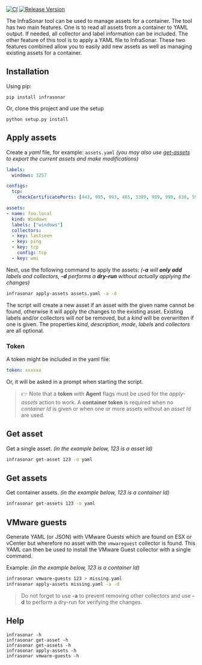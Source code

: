 [![CI](https://github.com/infrasonar/toolkit/workflows/CI/badge.svg)](https://github.com/infrasonar/toolkit/actions)
[![Release Version](https://img.shields.io/github/release/infrasonar/toolkit)](https://github.com/infrasonar/toolkit/releases)

The InfraSonar tool can be used to manage assets for a container. The tool has two main features. One is to read all assets from a container to YAML output. If needed, all collector and label information can be included.
The other feature of this tool is to apply a YAML file to InfraSonar. These two features combined allow you to easily add new assets as well as managing existing assets for a container.

## Installation

Using pip:

```shell
pip install infrasonar
```

Or, clone this project and use the setup

```shell
python setup.py install
```

## Apply assets

Create a _yaml_ file, for example: `assets.yaml` _(you may also use [get-assets](#get-assets) to export the current assets and make modifications)_

```yaml
labels:
  windows: 3257

configs:
  tcp:
    checkCertificatePorts: [443, 995, 993, 465, 3389, 989, 990, 636, 5986]

assets:
- name: foo.local
  kind: Windows
  labels: ["windows"]
  collectors:
  - key: lastseen
  - key: ping
  - key: tcp
    config: tcp
  - key: wmi
```

Next, use the following command to apply the assets: _(**-a** will **only add** labels and collectors, **-d** performs a **dry-run** without actually applying the changes)_

```bash
infrasonar apply-assets assets.yaml -a -d
```

The script will create a new asset if an asset with the given name cannot be found, otherwise it will apply the changes to the existing asset. Existing labels and/or collectors will _not_ be removed, but a _kind_ will be overwritten if one is given. The properties _kind_, _description_, _mode_, _labels_ and _collectors_ are all optional.

### Token

A token might be included in the yaml file:
```yaml
token: xxxxxx
```

Or, it will be asked in a prompt when starting the script.

> :point_right: Note that a **token** with **Agent** flags must be used for the _apply-assets_ action to work. A **container token** is required when no _container Id_ is given or when one or more assets without an _asset Id_ are used.


## Get asset

Get a single asset. _(in the example below, 123 is a asset Id)_

```bash
infrasonar get-asset 123 -o yaml
```

## Get assets

Get container assets. _(in the example below, 123 is a container Id)_

```bash
infrasonar get-assets 123 -o yaml
```


## VMware guests

Generate YAML (or JSON) with VMware Guests which are found on ESX or vCenter but wherefore no asset with the `vmwareguest` collector is found. This YAML can then be used to install the VMware Guest collector with a single command.

Example:  _(in the example below, 123 is a container Id)_

```bash
infrasonar vmware-guests 123 > missing.yaml
infrasonar apply-assets missing.yaml -a -d
```

> Do not forget to use **-a** to prevent removing other collectors and use **-d** to perform a dry-run for verifying the changes.

## Help

```
infrasonar -h
infrasonar get-asset -h
infrasonar get-assets -h
infrasonar apply-assets -h
infrasonar vmware-guests -h
```
